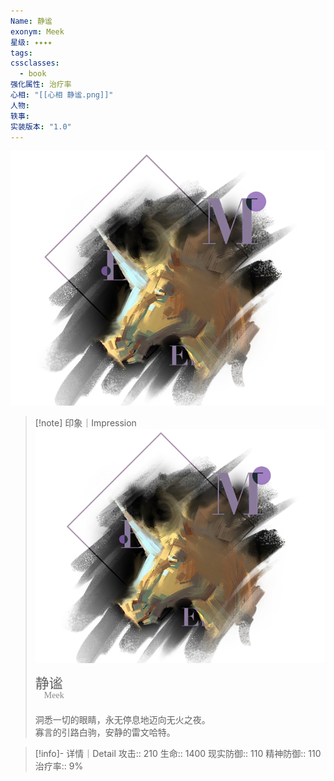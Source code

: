 ```yaml
---
Name: 静谧
exonym: Meek
星级: ✦✦✦✦
tags: 
cssclasses:
  - book
强化属性: 治疗率
心相: "[[心相 静谧.png]]"
人物: 
轶事: 
实装版本: "1.0"
---
```

![cover](assets/静谧｜Meek.assets/心相%20静谧.png)

> [!note] 印象｜Impression
> ![心相 静谧|inlL|300](assets/静谧｜Meek.assets/心相%20静谧.png)
> <p style="font-family: '家族宋', sans-serif; font-size: 22px; line-height: 0.75; text-indent: 0;">静谧<br><span style="font-family: serif; font-size: 14px; color: #888888;">　Meek</span></p>
> 
> 洞悉一切的眼睛，永无停息地迈向无火之夜。  
> 寡言的引路白驹，安静的雷文哈特。

> [!info]- 详情｜Detail
> 攻击:: 210
> 生命:: 1400
> 现实防御:: 110
> 精神防御:: 110
> 治疗率:: 9%
